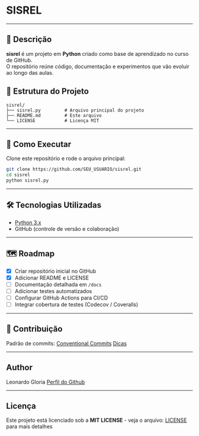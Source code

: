 # SISREL
---

## 📌 Descrição
**sisrel** é um projeto em **Python** criado como base de aprendizado no curso de GitHub.  
O repositório reúne código, documentação e experimentos que vão evoluir ao longo das aulas.

## 📂 Estrutura do Projeto
```
sisrel/
├── sisrel.py         # Arquivo principal do projeto
├── README.md         # Este arquivo
└── LICENSE           # Licença MIT
```
---
## 🚀 Como Executar
Clone este repositório e rode o arquivo principal:

```bash
git clone https://github.com/SEU_USUARIO/sisrel.git
cd sisrel
python sisrel.py
```

---
## 🛠️ Tecnologias Utilizadas
- [Python 3.x](https://www.python.org/)  
- GitHub (controle de versão e colaboração)  

--- 

## 🗺️ Roadmap
- [x] Criar repositório inicial no GitHub  
- [x] Adicionar README e LICENSE  
- [ ] Documentação detalhada em `/docs`  
- [ ] Adicionar testes automatizados  
- [ ] Configurar GitHub Actions para CI/CD  
- [ ] Integrar cobertura de testes (Codecov / Coveralls)  

---

## 🤝 Contribuição
Padrão de commits: [Conventional Commits](https://www.conventionalcommits.org/)
[Dicas](CONTRIBUTING.md)

---
## Author 
Leonardo Gloria
[Perfil do Github](https://github.com/leogloriainfnet)

---
## Licença
Este projeto está licenciado sob a **MIT LICENSE** - veja o arquivo: 
[LICENSE](LICENSE) para mais detalhes